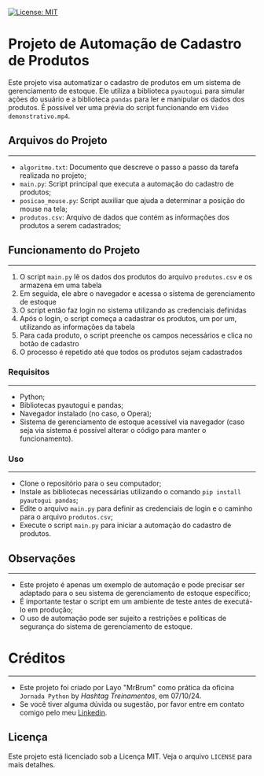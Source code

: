 [![License: MIT](https://img.shields.io/badge/License-MIT-yellow.svg)](https://opensource.org/licenses/MIT)

# Projeto de Automação de Cadastro de Produtos

Este projeto visa automatizar o cadastro de produtos em um sistema de gerenciamento de estoque. Ele utiliza a biblioteca `pyautogui` para simular ações do usuário e a biblioteca `pandas` para ler e manipular os dados dos produtos.
É possível ver uma prévia do script funcionando em `Video demonstrativo.mp4`.

## Arquivos do Projeto
----------------------
- `algoritmo.txt`: Documento que descreve o passo a passo da tarefa realizada no projeto;
- `main.py`: Script principal que executa a automação do cadastro de produtos;
- `posicao_mouse.py`: Script auxiliar que ajuda a determinar a posição do mouse na tela;
- `produtos.csv`: Arquivo de dados que contém as informações dos produtos a serem cadastrados;

## Funcionamento do Projeto
---------------------------
1) O script `main.py` lê os dados dos produtos do arquivo `produtos.csv` e os armazena em uma tabela
2) Em seguida, ele abre o navegador e acessa o sistema de gerenciamento de estoque
3) O script então faz login no sistema utilizando as credenciais definidas
4) Após o login, o script começa a cadastrar os produtos, um por um, utilizando as informações da tabela
5) Para cada produto, o script preenche os campos necessários e clica no botão de cadastro
6) O processo é repetido até que todos os produtos sejam cadastrados

### Requisitos
--------------
- Python;
- Bibliotecas pyautogui e pandas;
- Navegador instalado (no caso, o Opera);
- Sistema de gerenciamento de estoque acessível via navegador (caso seja via sistema é possível alterar o código para manter o funcionamento).

### Uso
-------
- Clone o repositório para o seu computador;
- Instale as bibliotecas necessárias utilizando o comando `pip install pyautogui pandas`;
- Edite o arquivo `main.py` para definir as credenciais de login e o caminho para o arquivo `produtos.csv`;
- Execute o script `main.py` para iniciar a automação do cadastro de produtos.

## Observações
--------------
- Este projeto é apenas um exemplo de automação e pode precisar ser adaptado para o seu sistema de gerenciamento de estoque específico;
- É importante testar o script em um ambiente de teste antes de executá-lo em produção;
- O uso de automação pode ser sujeito a restrições e políticas de segurança do sistema de gerenciamento de estoque.

# Créditos
-----------
- Este projeto foi criado por Layo "MrBrum" como prática da oficina `Jornada Python` by *Hashtag Treinamentos*, em 07/10/24.
- Se você tiver alguma dúvida ou sugestão, por favor entre em contato comigo pelo meu [Linkedin](https://www.linkedin.com/in/layo-brum/).

## Licença

Este projeto está licenciado sob a Licença MIT. Veja o arquivo `LICENSE` para mais detalhes.
